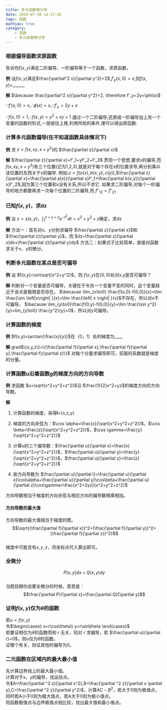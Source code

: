 ```yaml
---
title: 多元函数微分学
date: 2019-07-30 14:37:45
tags: 高数
mathjax: true
category:
    - 高数
    - 多元函数微分学
---
```


### 根据偏导函数求原函数
告诉你$f(x,y)$满足二阶偏导、一阶偏导等于一个函数，求原函数，

**例**
设$f(x,y)$满足$\frac{\partial^2 x}{\partial y^2}=2$,$f'_y(x,0)=x$,则$f(x,y)=$______

**解**
$\because \frac{\partial^2 x}{\partial y^2}=2, \therefore f'_y=2y+\phi(x)$

$\because f'(x,0)=x,\therefore \phi(x)=x,\therefore f'_y=2y+x$

$\because f(x,0)=1,\therefore f(x,y)=y^2+xy+1$
通过一个二阶偏导,还原成一阶偏导加上另一个变量的函数的形式,一层层往上推,利用所给的条件,便可以得出原函数. 

### 计算多元函数偏导(在不知道函数具体情况下)

**例**
求 $z=f(x,xy,x+y^2)$的 $\frac{\partial z}{\partial x}$

**解**
$\frac{\partial z}{\partial x}=f'_1+yf'_2+f'_3$
贯彻一个思想,要求x的偏导,而$f(x,xy,x+y^2)$有三个位置(记为1,2,3),就是对于每个存在x的位置求导,再分别乘以该位置的东西关于x的偏导.
例如:$z=f(a(x), b(x,y), c(y))$,$\frac{\partial z}{\partial x}=\frac{\partial a(x)}{\partial x}f'_1+\frac{\partial b(x,y)}{\partial x}f'_2$,因为第三个位置和x没有关系,所以不求它.
如果求二阶偏导,对每个一阶偏导的地方都要再求一次每个位置的二阶偏导,而 $f''_{12}=f''_{21}$

### 已知$f(x,y)$，求dz

**例**
设 $z=z(x,y)$，$\int_1^{x+y+z}{e^{-t^2}dt}=x^2+y^2+z$确定，求dz

**解**
方法一：首先对x、y分别求偏导 $\frac{\partial z}{\partial x}$和$\frac{\partial z}{\partial y}$，而 $dz=\frac{\partial z}{\partial x}dx+\frac{\partial z}{\partial y}dy$
方法二：如果式子比较简单，直接对函数求关于x、y的微分。

### 判断多元函数在某点是否可偏导

**例**
设 $f(x,y)=\sin\sqrt{x^2+y^2}$，则 $f(x,y)$在$(0,0)$处对x,y是否可偏导？

**解**
判断对一个变量是否可偏导，关键在于令另一个变量不变的同时，这个变量趋近于该点是极限是否存在。
$\because \lim_{x\to0} \frac{f(x,0)-f(0,0)}{x}=\lim \frac{\sin \left|x\right| }{x}=\lim \frac{\left| x \right| }{x}$不存在，所以对x不可偏导。
$\because \lim_{y\to0}\frac{f(0,y)-f(0,0)}{y}=\lim \frac{\sin y^2}{y}=lim_{y\to0} \frac{y^2}{y}=0$，所以对y可偏导。

### 计算函数的梯度

**例**
$f(x,y)=\arctan{\frac{x}{y}}$在（0，1）处的梯度为____

**解**
grad$\{x,y,z\}=\{\frac{\partial f}{\partial x},\frac{\partial f}{\partial y},\frac{\partial f}{\partial z}\}$
对每个分量求偏导即可，前面的系数就是梯度的分量。

### 计算函数u沿着函数g的梯度方向的方向导数

**例**
求函数 $u=\sqrt{x^2+y^2+z^2}$沿 $\frac{1}{2}x^2+yz$的梯度方向的方向导数。

**解**
1. 计算函数的梯度，易得**l**={x,z,y}

2. 梯度的方向余弦为：$\cos \alpha=\frac{x}{\sqrt{x^2+y^2+z^2}}$，$\cos \beta=\frac{z}{\sqrt{x^2+y^2+z^2}}$，$\cos \gamma=\frac{y}{\sqrt{x^2+y^2+z^2}}$

3. 计算u的三个偏导数：$\frac{\partial u}{\partial x}=\frac{x}{\sqrt{x^2+y^2+z^2}}$，$\frac{\partial u}{\partial y}=\frac{y}{\sqrt{x^2+y^2+z^2}}$，$\frac{\partial u}{\partial z}=\frac{z}{\sqrt{x^2+y^2+z^2}}$  

4. 故方向导数为 $\frac{\partial u}{\partial l}=\frac{\partial u}{\partial x}\cos\alpha+\frac{\partial u}{\partial y}\cos\beta+\frac{\partial u}{\partial z}\cos\gamma=\frac{x^2+2yz}{x^2+y^2+z^2}$

方向导数相当于梯度的方向余弦与相应方向的偏导数相乘相加。  

#### 方向导数的最大值
方向导数的最大值相当于梯度的模。  
$$\sqrt{(\frac{\partial f}{\partial x})^2+(\frac{\partial f}{\partial y})^2+(\frac{\partial f}{\partial z})^2}$$  
梯度中可能含有$x,y,z$，将坐标点代入算出即可。

### 全微分
$$P(x,y)dx+Q(x,y)dy$$  
当题目跟你说要全微分的时候，意思是：  
$$\frac{\partial P}{\partial x}=\frac{\partial Q}{\partial y}$$  

### 证明$f(x,y)$仅为$\theta$的函数
若$u=f(x,y)$  
令$\begin{cases}  x=r\cos\theta\\ y=r\sin\theta \end{cases}$  
若要证明仅为$\theta$的函数而和 $r$ 无关，则对 $r$ 求偏导，若 $\frac{\partial u}{\partial r}=0$，则$u$仅为$\theta$的函数。  
证哪个有关，则证其他的偏导为0。  

### 二元函数在区域内的最大最小值
先计算边界线上的最大最小值。  
计算对于x，y的偏导，找出驻点。  
令$A=\frac{\partial ^2 z}{\partial x^2},B=\frac{\partial ^2 z}{\partial x \partial y},C=\frac{\partial ^2 z}{\partial y^2}$，计算$AC-B^2$，若大于0则为极值点，同时若A小于0则为极大值点，若A大于0则为极小值点。  
将函数极值点与边界极值点相比较，找出最大值和最小值点。  